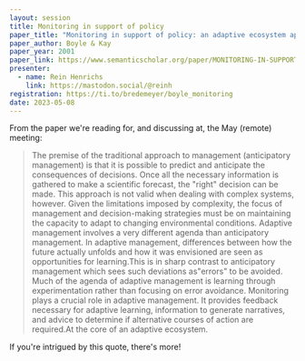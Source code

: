 ```yaml
---
layout: session
title: Monitoring in support of policy
paper_title: "Monitoring in support of policy: an adaptive ecosystem approach"
paper_author: Boyle & Kay
paper_year: 2001
paper_link: https://www.semanticscholar.org/paper/MONITORING-IN-SUPPORT-OF-POLICY%3A-AN-ADAPTIVE-Boyle-Kay/dada69803fbbfc2bb765c0f8af32e2351843080e
presenter:
  - name: Rein Henrichs
    link: https://mastodon.social/@reinh
registration: https://ti.to/bredemeyer/boyle_monitoring
date: 2023-05-08
---
```


From the paper we're reading for, and discussing at, the May (remote) meeting:

> The premise of the traditional approach to management (anticipatory management) is that it is possible to predict and anticipate the consequences of decisions. Once all the necessary information is gathered to make a scientific forecast, the "right" decision can be made. This approach is not valid when dealing with complex systems, however. Given the limitations imposed by complexity, the focus of management and decision-making strategies must be on maintaining the capacity to adapt to changing environmental conditions. Adaptive management involves a very different agenda than anticipatory management. In adaptive management, differences between how the future actually unfolds and how it was envisioned are seen as opportunities for learning.This is in sharp contrast to anticipatory management which sees such deviations as"errors" to be avoided. Much of the agenda of adaptive management is learning through experimentation rather than focusing on error avoidance. Monitoring plays a crucial role in adaptive management. It provides feedback necessary for adaptive learning, information to generate narratives, and advice to determine if alternative courses of action are required.At the core of an adaptive ecosystem.

If you're intrigued by this quote, there's more!
